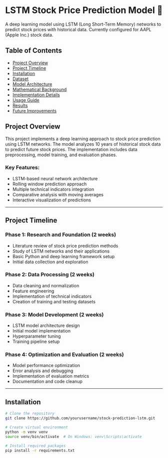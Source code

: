 # LSTM Stock Price Prediction Model 🚀
A deep learning model using LSTM (Long Short-Term Memory) networks to predict stock prices with historical data. Currently configured for AAPL (Apple Inc.) stock data.

<!-- Add a screenshot of your final prediction graph here -->

## Table of Contents
- [Project Overview](#project-overview)
- [Project Timeline](#project-timeline)
- [Installation](#installation)
- [Dataset](#dataset)
- [Model Architecture](#model-architecture)
- [Mathematical Background](#mathematical-background)
- [Implementation Details](#implementation-details)
- [Usage Guide](#usage-guide)
- [Results](#results)
- [Future Improvements](#future-improvements)

## Project Overview
This project implements a deep learning approach to stock price prediction using LSTM networks. The model analyzes 10 years of historical stock data to predict future stock prices. The implementation includes data preprocessing, model training, and evaluation phases.

### Key Features:
- LSTM-based neural network architecture
- Rolling window prediction approach
- Multiple technical indicators integration
- Comparative analysis with moving averages
- Interactive visualization of predictions

---

## Project Timeline

### Phase 1: Research and Foundation (2 weeks)
- Literature review of stock price prediction methods
- Study of LSTM networks and their applications
- Basic Python and deep learning framework setup
- Initial data collection and exploration

### Phase 2: Data Processing (2 weeks)
- Data cleaning and normalization
- Feature engineering
- Implementation of technical indicators
- Creation of training and testing datasets

### Phase 3: Model Development (2 weeks)
- LSTM model architecture design
- Initial model implementation
- Hyperparameter tuning
- Training pipeline setup

### Phase 4: Optimization and Evaluation (2 weeks)
- Model performance optimization
- Error analysis and debugging
- Implementation of evaluation metrics
- Documentation and code cleanup

---

## Installation

```bash
# Clone the repository
git clone https://github.com/yourusername/stock-prediction-lstm.git

# Create virtual environment
python -m venv venv
source venv/bin/activate  # On Windows: venv\Scripts\activate

# Install required packages
pip install -r requirements.txt
